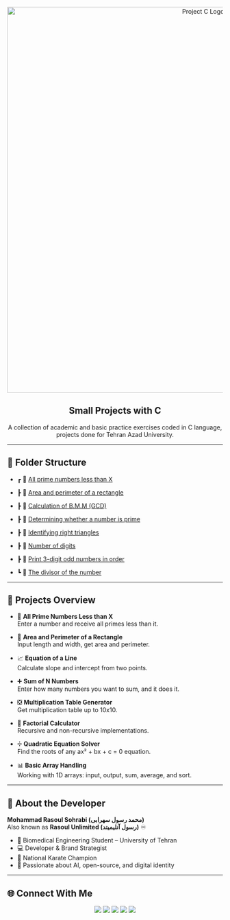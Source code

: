 <p align="center">
  <img src="https://github.com/user-attachments/assets/e47c5cc7-eb73-461f-b348-9bf5fe6ddc40" alt="Project C Logo" width="900"/>
</p>

<h2 align="center">Small Projects with C</h2>
<p align="center">A collection of academic and basic practice exercises coded in C language, projects done for Tehran Azad University.</p>

---

## 📁 Folder Structure

- ┏ 📂 [All prime numbers less than X](https://github.com/RasoulUnlimited/Small-projects-with-c/tree/main/All%20prime%20numbers%20less%20than%20X)
  
- ┣ 📂 [Area and perimeter of a rectangle](https://github.com/RasoulUnlimited/Small-projects-with-c/tree/main/Area%20and%20perimeter%20of%20a%20rectangle)
- ┣ 📂 [Calculation of B.M.M (GCD)](https://github.com/RasoulUnlimited/Small-projects-with-c/tree/main/Calculation%20of%20B.M.M%20(GCD))
- ┣ 📂 [Determining whether a number is prime](https://github.com/RasoulUnlimited/Small-projects-with-c/tree/main/Determining%20whether%20a%20number%20is%20prime)
- ┣ 📂 [Identifying right triangles](https://github.com/RasoulUnlimited/Small-projects-with-c/tree/main/Identifying%20right%20triangles)
- ┣ 📂 [Number of digits](https://github.com/RasoulUnlimited/Small-projects-with-c/tree/main/Number%20of%20digits)
- ┣ 📂 [Print 3-digit odd numbers in order](https://github.com/RasoulUnlimited/Small-projects-with-c/tree/main/Print%203-digit%20odd%20numbers%20in%20order)
- ┗ 📂 [The divisor of the number](https://github.com/RasoulUnlimited/Small-projects-with-c/tree/main/The%20divisor%20of%20the%20number)

---

## 📝 Projects Overview

- 🔢 **All Prime Numbers Less than X**  
  Enter a number and receive all primes less than it.

- 📐 **Area and Perimeter of a Rectangle**  
  Input length and width, get area and perimeter.

- 📈 **Equation of a Line**  
  Calculate slope and intercept from two points.

- ➕ **Sum of N Numbers**  
  Enter how many numbers you want to sum, and it does it.

- ❎ **Multiplication Table Generator**  
  Get multiplication table up to 10x10.

- 🧮 **Factorial Calculator**  
  Recursive and non-recursive implementations.

- ➗ **Quadratic Equation Solver**  
  Find the roots of any ax² + bx + c = 0 equation.

- 📊 **Basic Array Handling**  
  Working with 1D arrays: input, output, sum, average, and sort.

---

## 👤 About the Developer

**Mohammad Rasoul Sohrabi (محمد رسول سهرابی)**  
Also known as **Rasoul Unlimited (رسول آنلیمیتد)** ♾

- 🧠 Biomedical Engineering Student – University of Tehran  
- 💻 Developer & Brand Strategist  
- 🥋 National Karate Champion  
- 📡 Passionate about AI, open-source, and digital identity

---

## 🌐 Connect With Me

<p align="center">
  <a href="https://rasoulunlimited.github.io"><img src="https://img.shields.io/badge/Website-RasoulUnlimited-blue?style=for-the-badge&logo=google-chrome"/></a>
  <a href="https://instagram.com/Rasoul.Unlimited"><img src="https://img.shields.io/badge/Instagram-Rasoul.Unlimited-purple?style=for-the-badge&logo=instagram&logoColor=white"/></a>
  <a href="https://t.me/RasoulUnlimited"><img src="https://img.shields.io/badge/Telegram-RasoulUnlimited-blue?style=for-the-badge&logo=telegram"/></a>
  <a href="https://medium.com/@rasoulunlimited"><img src="https://img.shields.io/badge/Medium-@rasoulunlimited-black?style=for-the-badge&logo=medium"/></a>
  <a href="https://orcid.org/0009-0004-7177-2080"><img src="https://img.shields.io/badge/ORCID-0009--0004--7177--2080-brightgreen?style=for-the-badge&logo=orcid"/></a>
</p>
